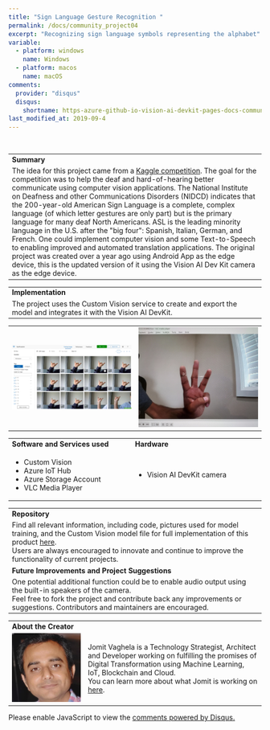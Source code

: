 ```yaml
---
title: "Sign Language Gesture Recognition "
permalink: /docs/community_project04
excerpt: "Recognizing sign language symbols representing the alphabet"
variable:
  - platform: windows
    name: Windows
  - platform: macos
    name: macOS
comments: 
  provider: "disqus"
  disqus: 
    shortname: https-azure-github-io-vision-ai-devkit-pages-docs-community-pr.disqus.com
last_modified_at: 2019-09-4
---
```

<br>
<html>
<table><tr><td><b>Summary</b></td></tr>
<tr><td>
The idea for this project came from a <a href="https://www.kaggle.com/datamunge/sign-language-mnist" target="_blank">Kaggle competition</a>. The goal for the competition was to help the deaf and hard-of-hearing better communicate using computer vision applications. The National Institute on Deafness and other Communications Disorders (NIDCD) indicates that the 200-year-old American Sign Language is a complete, complex language (of which letter gestures are only part) but is the primary language for many deaf North Americans. ASL is the leading minority language in the U.S. after the "big four": Spanish, Italian, German, and French. One could implement computer vision and some Text-to-Speech to enabling improved and automated translation applications. The original project was created over a year ago using Android App as the edge device, this is the updated version of it using the Vision AI Dev Kit camera as the edge device. <br> </td></tr>
</table></html>

<html><table>
<tr><td>
<b> Implementation </b> </td></tr>
<tr><td>
The project uses the Custom Vision service to create and export the model and integrates it with the Vision AI DevKit.
</td></tr>
</table></html>

<html> <table>
<tr>
<td width="50%"><img src="images/signlanguagetraining.png" alt="i"></td>
<td width="50%"> <img src="images/signlanguagerecognition.jpg" alt="i"> </td>
</tr>
</table></html>


<html><table>
<tr>
    <td width = "50%"> <b> Software and Services used</b> </td>
    <td width = "50%"> <b> Hardware </b> </td> 
    <td rowspan="24"></td> </tr>
 <tr>
    <td> <ul type="disc" >
            <li>Custom Vision</li>
            <li>Azure IoT Hub</li>
            <li>Azure Storage Account</li>
            <li>VLC Media Player</li>
         </ul> 
   </td> 
    <td> <ul type="disc">
            <li>Vision AI DevKit camera</li>
         </ul>
   </td>
</tr> 
</table></html>  

<html><table>
<tr><td><b> Repository </b></td></tr>
<tr><td>
Find all relevant information, including code, pictures used for model training, and the Custom Vision model file for full implementation of this product <a href="https://aka.ms/signlanguage-vaghela" target="_blank">here</a>. <br>
Users are always encouraged to innovate and continue to improve the functionality of current projects. 
</td></tr>
<tr><td>
<b> Future Improvements and Project Suggestions </b> </td></tr>
<tr><td>
One potential additional function could be to enable audio output using the built-in speakers of the camera. 
 <br>
  Feel free to fork the project and contribute back any improvements or suggestions. Contributors and maintainers are encouraged.
</td></tr>
</table></html>

<html><table>
<tr><td width="30%"><b> About the Creator </b> </td></tr>
<tr><td rowspan="2" width="30%"> <img src="images/jomit.jpg" alt="i"> </td></tr>
<td width = "70%">
Jomit Vaghela is a Technology Strategist, Architect and Developer working on fulfilling the promises of Digital Transformation using Machine Learning, IoT, Blockchain and Cloud.
<br>
You can learn more about what Jomit is working on <a href="https://github.com/jomit " target="_blank">here</a>.
</td>
</table></html>
 <div id="disqus_thread"></div>
<script>

/**
*  RECOMMENDED CONFIGURATION VARIABLES: EDIT AND UNCOMMENT THE SECTION BELOW TO INSERT DYNAMIC VALUES FROM YOUR PLATFORM OR CMS.
*  LEARN WHY DEFINING THESE VARIABLES IS IMPORTANT: https://disqus.com/admin/universalcode/#configuration-variables*/
/*
var disqus_config = function () {
this.page.url = https://azure.github.io/Vision-AI-DevKit-Pages/docs/community_project02#;  // Replace PAGE_URL with your page's canonical URL variable
this.page.identifier = community_project_01; // Replace PAGE_IDENTIFIER with your page's unique identifier variable
};
*/
(function() { // DON'T EDIT BELOW THIS LINE
var d = document, s = d.createElement('script');
s.src = 'https://https-azure-github-io-vision-ai-devkit-pages.disqus.com/embed.js';
s.setAttribute('data-timestamp', +new Date());
(d.head || d.body).appendChild(s);
})();
</script>
<noscript>Please enable JavaScript to view the <a href="https://disqus.com/?ref_noscript">comments powered by Disqus.</a></noscript>
                             


